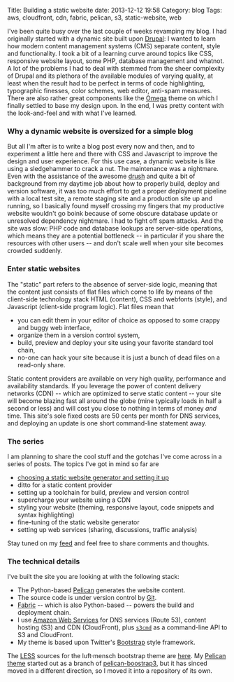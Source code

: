 Title: Building a static website
date: 2013-12-12 19:58
Category: blog
Tags: aws, cloudfront, cdn, fabric, pelican, s3, static-website, web

I've been quite busy over the last couple of weeks revamping my blog. I had originally started with a dynamic site built upon [Drupal](https://drupal.org/): I wanted to learn how modern content management systems (CMS) separate content, style and functionality. I took a bit of a learning curve around topics like CSS, responsive website layout, some PHP, database management and whatnot. A lot of the problems I had to deal with stemmed from the sheer complexity of Drupal and its plethora of the available modules of varying quality, at least when the result had to be perfect in terms of code highlighting, typographic finesses, color schemes, web editor, anti-spam measures. There are also rather great components like the [Omega](https://drupal.org/project/omega) theme on which I finally settled to base my design upon. In the end, I was pretty content with the look-and-feel and with what I've learned.

### Why a dynamic website is oversized for a simple blog ###

But all I'm after is to write a blog post every now and then, and to experiment a little here and there with CSS and Javascript to improve the design and user experience. For this use case, a dynamic website is like using a sledgehammer to crack a nut. The maintenance was a nightmare. Even with the assistance of the awesome [drush](https://github.com/drush-ops/drush) and quite a bit of background from my daytime job about how to properly build, deploy and version software, it was too much effort to get a proper deployment pipeline with a local test site, a remote staging site and a production site up and running, so I basically found myself crossing my fingers that my productive website wouldn't go boink because of some obscure database update or unresolved dependency nightmare. I had to fight off spam attacks. And the site was slow: PHP code and database lookups are server-side operations, which means they are a potential bottleneck -- in particular if you share the resources with other users -- and don't scale well when your site becomes crowded suddenly.

### Enter static websites ###

The "static" part refers to the absence of server-side logic, meaning that the content just consists of flat files which come to life by means of the client-side technology stack HTML (content), CSS and webfonts (style), and Javascript (client-side program logic). Flat files mean that

* you can edit them in your editor of choice as opposed to some crappy and buggy web interface,
* organize them in a version control system,
* build, preview and deploy your site using your favorite standard tool chain,
* no-one can hack your site because it is just a bunch of dead files on a read-only share.

Static content providers are available on very high quality, performance and availability standards. If you leverage the power of content delivery networks (CDN) -- which are optimized to serve static content -- your site will become blazing fast all around the globe (mine typically loads in half a second or less) and will cost you close to nothing in terms of money _and_ time. This site's sole fixed costs are 50 cents per month for DNS services, and deploying an update is one short command-line statement away.

### The series ###

I am planning to share the cool stuff and the gotchas I've come across in a series of posts. The topics I've got in mind so far are

* [choosing a static website generator and setting it up]({filename}2013-12-22-building-a-static-website-1-the-site-generator.markdown)
* ditto for a static content provider
* setting up a toolchain for build, preview and version control
* supercharge your website using a CDN
* styling your website (theming, responsive layout, code snippets and syntax highlighting)
* fine-tuning of the static website generator
* setting up web services (sharing, discussions, traffic analysis)

Stay tuned on my [feed](http://localhost:8000/feeds/all.atom.xml) and feel free to share comments and thoughts.

### The technical details ###

I've built the site you are looking at with the following stack:

* The Python-based [Pelican](https://github.com/getpelican) generates the website content.
* The source code is under version control by [Git](http://git-scm.com/).
* [Fabric](https://github.com/fabric/fabric) -- which is also Python-based -- powers the build and deployment chain.
* I use [Amazon Web Services](http://aws.amazon.com/) for DNS services (Route 53), content hosting (S3) and CDN (CloudFront), plus [`s3cmd`](http://s3tools.org/s3cmd) as a command-line API to S3 and CloudFront.
* My theme is based upon Twitter's [Bootstrap](http://getbootstrap.com/) style framework.

The [LESS](http://lesscss.org/) sources for the luft·mensch bootstrap theme are [here](https://github.com/nikipore/my-bootstrap/tree/master/luftmensch). My [Pelican theme](https://github.com/nikipore/my-pelican-themes/tree/master/bootstrap3) started out as a branch of [pelican-boostrap3](https://github.com/getpelican/pelican-themes/tree/master/pelican-bootstrap3), but it has sinced moved in a different direction, so I moved it into a repository of its own.
		